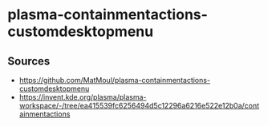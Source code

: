 # plasma-containmentactions-customdesktopmenu

## Sources 

- https://github.com/MatMoul/plasma-containmentactions-customdesktopmenu
- https://invent.kde.org/plasma/plasma-workspace/-/tree/ea415539fc6256494d5c12296a6216e522e12b0a/containmentactions

